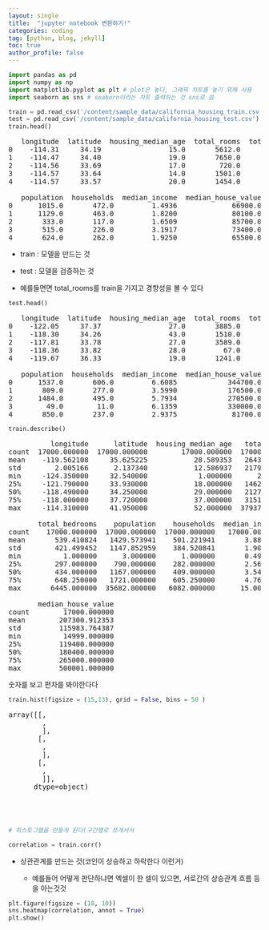 ```yaml
---
layout: single
title:  "jupyter notebook 변환하기!"
categories: coding
tag: [python, blog, jekyll]
toc: true
author_profile: false
---
```


<head>
  <style>
    table.dataframe {
      white-space: normal;
      width: 100%;
      height: 240px;
      display: block;
      overflow: auto;
      font-family: Arial, sans-serif;
      font-size: 0.9rem;
      line-height: 20px;
      text-align: center;
      border: 0px !important;
    }

    table.dataframe th {
      text-align: center;
      font-weight: bold;
      padding: 8px;
    }

    table.dataframe td {
      text-align: center;
      padding: 8px;
    }

    table.dataframe tr:hover {
      background: #b8d1f3; 
    }

    .output_prompt {
      overflow: auto;
      font-size: 0.9rem;
      line-height: 1.45;
      border-radius: 0.3rem;
      -webkit-overflow-scrolling: touch;
      padding: 0.8rem;
      margin-top: 0;
      margin-bottom: 15px;
      font: 1rem Consolas, "Liberation Mono", Menlo, Courier, monospace;
      color: $code-text-color;
      border: solid 1px $border-color;
      border-radius: 0.3rem;
      word-break: normal;
      white-space: pre;
    }

  .dataframe tbody tr th:only-of-type {
      vertical-align: middle;
  }

  .dataframe tbody tr th {
      vertical-align: top;
  }

  .dataframe thead th {
      text-align: center !important;
      padding: 8px;
  }

  .page__content p {
      margin: 0 0 0px !important;
  }

  .page__content p > strong {
    font-size: 0.8rem !important;
  }

  </style>
</head>



```python
import pandas as pd
import numpy as np
import matplotlib.pyplot as plt # plot은 놓다, 그래픽 차트를 놓기 위해 사용
import seaborn as sns # seaborn이라는 차트 출력하는 것 sns로 씀
```


```python
train = pd.read_csv('/content/sample_data/california_housing_train.csv')
test = pd.read_csv('/content/sample_data/california_housing_test.csv')
train.head()
```

<pre>
   longitude  latitude  housing_median_age  total_rooms  total_bedrooms  \
0    -114.31     34.19                15.0       5612.0          1283.0   
1    -114.47     34.40                19.0       7650.0          1901.0   
2    -114.56     33.69                17.0        720.0           174.0   
3    -114.57     33.64                14.0       1501.0           337.0   
4    -114.57     33.57                20.0       1454.0           326.0   

   population  households  median_income  median_house_value  
0      1015.0       472.0         1.4936             66900.0  
1      1129.0       463.0         1.8200             80100.0  
2       333.0       117.0         1.6509             85700.0  
3       515.0       226.0         3.1917             73400.0  
4       624.0       262.0         1.9250             65500.0  
</pre>
- train : 모델을 만드는 것

- test : 모델을 검증하는 것

- 예를들면면 total_rooms를 train을 가지고 경향성을 볼 수 있다 



```python
test.head()
```

<pre>
   longitude  latitude  housing_median_age  total_rooms  total_bedrooms  \
0    -122.05     37.37                27.0       3885.0           661.0   
1    -118.30     34.26                43.0       1510.0           310.0   
2    -117.81     33.78                27.0       3589.0           507.0   
3    -118.36     33.82                28.0         67.0            15.0   
4    -119.67     36.33                19.0       1241.0           244.0   

   population  households  median_income  median_house_value  
0      1537.0       606.0         6.6085            344700.0  
1       809.0       277.0         3.5990            176500.0  
2      1484.0       495.0         5.7934            270500.0  
3        49.0        11.0         6.1359            330000.0  
4       850.0       237.0         2.9375             81700.0  
</pre>

```python
train.describe()
```

<pre>
          longitude      latitude  housing_median_age   total_rooms  \
count  17000.000000  17000.000000        17000.000000  17000.000000   
mean    -119.562108     35.625225           28.589353   2643.664412   
std        2.005166      2.137340           12.586937   2179.947071   
min     -124.350000     32.540000            1.000000      2.000000   
25%     -121.790000     33.930000           18.000000   1462.000000   
50%     -118.490000     34.250000           29.000000   2127.000000   
75%     -118.000000     37.720000           37.000000   3151.250000   
max     -114.310000     41.950000           52.000000  37937.000000   

       total_bedrooms    population    households  median_income  \
count    17000.000000  17000.000000  17000.000000   17000.000000   
mean       539.410824   1429.573941    501.221941       3.883578   
std        421.499452   1147.852959    384.520841       1.908157   
min          1.000000      3.000000      1.000000       0.499900   
25%        297.000000    790.000000    282.000000       2.566375   
50%        434.000000   1167.000000    409.000000       3.544600   
75%        648.250000   1721.000000    605.250000       4.767000   
max       6445.000000  35682.000000   6082.000000      15.000100   

       median_house_value  
count        17000.000000  
mean        207300.912353  
std         115983.764387  
min          14999.000000  
25%         119400.000000  
50%         180400.000000  
75%         265000.000000  
max         500001.000000  
</pre>
숫자를 보고 편차를 봐야한다다



```python
train.hist(figsize = (15,13), grid = False, bins = 50 )
```

<pre>
array([[<AxesSubplot:title={'center':'longitude'}>,
        <AxesSubplot:title={'center':'latitude'}>,
        <AxesSubplot:title={'center':'housing_median_age'}>],
       [<AxesSubplot:title={'center':'total_rooms'}>,
        <AxesSubplot:title={'center':'total_bedrooms'}>,
        <AxesSubplot:title={'center':'population'}>],
       [<AxesSubplot:title={'center':'households'}>,
        <AxesSubplot:title={'center':'median_income'}>,
        <AxesSubplot:title={'center':'median_house_value'}>]],
      dtype=object)
</pre>
<pre>
<Figure size 1080x936 with 9 Axes>
</pre>

```python
# 히스토그램을 만들게 된다(구간별로 쪼개서서
```


```python
correlation = train.corr()
```

- 상관관계를 만드는 것(코인이 상승하고 하락한다 이런거)

  - 예를들어 어떻게 판단하냐면 엑셀이 한 셀이 있으면, 서로간의 상승관계 흐름 등을 아는것것



```python
plt.figure(figsize = (10, 10))
sns.heatmap(correlation, annot = True)
plt.show()
```

<pre>
<Figure size 720x720 with 2 Axes>
</pre>